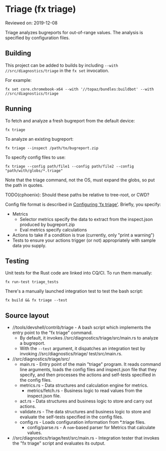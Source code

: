 # Triage (fx triage)

Reviewed on: 2019-12-08

Triage analyzes bugreports for out-of-range values. The analysis is specified by
configuration files.

## Building

This project can be added to builds by including `--with //src/diagnostics/triage`
in the `fx set` invocation.

For example:

```
fx set core.chromebook-x64 --with '//topaz/bundles:buildbot' --with //src/diagnostics/triage
```

## Running

To fetch and analyze a fresh bugreport from the default device:

```
fx triage
```

To analyze an existing bugreport:

```
fx triage --inspect /path/to/bugreport.zip
```

To specify config files to use:

```
fx triage --config path/file1 --config path/file2 --config "path/with/globs/*.triage"
```

Note that the triage command, not the OS, must expand the globs, so put the
path in quotes.

TODO(cphoenix): Should these paths be relative to tree-root, or CWD?

Config file format is described in [Configuring 'fx triage'](config.md). Briefly, you specify:

 *   Metrics
     *   Selector metrics specify the data to extract from the inspect.json produced
         by bugreport.zip
     *   Eval metrics specify calculations
 *   Actions to take if a condition is true (currently, only "print a warning")
 *   Tests to ensure your actions trigger (or not) appropriately with sample data
     you supply.

## Testing

Unit tests for the Rust code are linked into CQ/CI. To run them manually:
```
fx run-test triage_tests
```

There's a manually launched integration test to test the bash script:
```
fx build && fx triage --test
```

## Source layout

*   //tools/devshell/contrib/triage - A bash script which implements the entry
    point to the "fx triage" command.
    *   By default, it invokes //src/diagnostics/triage/src/main.rs
        to analyze a bugreport.
    *   With the `--test` argument, it dispatches
        an integration test by invoking //src/diagnostics/triage/
        test/src/main.rs.
*   //src/diagnostics/triage/src/
    *   main.rs - Entry point of the main "triage" program. It reads command
        line arguments, loads the config files and inspect.json file that they
        specify, and then processes the actions and self-tests specified in
        the config files.
    *   metrics.rs - Data structures and calculation engine for metrics.
        *   metrics/fetch.rs - Business logic to read values from the
            inspect.json file.
    *   act.rs - Data structures and business logic to store and carry out
        actions.
    *   validate.rs - The data structures and business logic to store and
        evaluate the self-tests specified in the config files.
    *   config.rs - Loads configuration information from *.triage files.
        *   config/parse.rs - A `nom`-based parser for Metrics that calculate
            values.
*   //src/diagnostics/triage/test/src/main.rs - Integration tester that invokes
    the "fx triage" script and evaluates its output.

